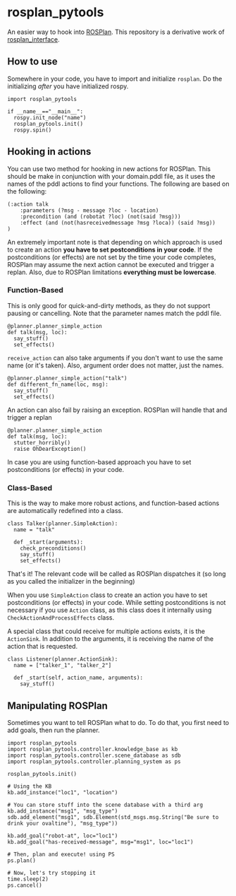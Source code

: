 # rosplan_pytools
An easier way to hook into [ROSPlan](https://github.com/KCL-Planning/ROSPlan). This repository is a derivative work of [rosplan_interface](https://github.com/yochan-lab/rosplan_interface).

## How to use
Somewhere in your code, you have to import and initialize `rosplan`. Do the initializing *after* you have initialized rospy.
```
import rosplan_pytools

if __name__=="__main__":
  rospy.init_node("name")
  rosplan_pytools.init()
  rospy.spin()
```

## Hooking in actions
You can use two method for hooking in new actions for ROSPlan. This should be make in conjunction with your domain.pddl file, as it uses the names of the pddl actions to find your functions. The following are based on the following:

```
(:action talk
    :parameters (?msg - message ?loc - location)
    :precondition (and (robotat ?loc) (not(said ?msg)))
    :effect (and (not(hasreceivedmessage ?msg ?loca)) (said ?msg))
)
```

An extremely important note is that depending on which approach is used to create an action **you have to set postconditions in your code**. If the postconditions (or effects) are not set by the time your code completes, ROSPlan may assume the next action cannot be executed and trigger a replan. Also, due to ROSPlan limitations **everything must be lowercase**. 


### Function-Based

This is only good for quick-and-dirty methods, as they do not support pausing or cancelling. Note that the parameter names match the pddl file.

```
@planner.planner_simple_action
def talk(msg, loc):
  say_stuff()
  set_effects()
```

`receive_action` can also take arguments if you don't want to use the same name (or it's taken). Also, argument order does not matter, just the names.

```
@planner.planner_simple_action("talk")
def different_fn_name(loc, msg):
  say_stuff()
  set_effects()
```

An action can also fail by raising an exception. ROSPlan will handle that and trigger a replan
```
@planner.planner_simple_action
def talk(msg, loc):
  stutter_horribly()
  raise OhDearException()
```

In case you are using function-based approach you have to set postconditions (or effects) in your code.

### Class-Based
This is the way to make more robust actions, and function-based actions are automatically redefined into a class.

```
class Talker(planner.SimpleAction):
  name = "talk"
  
  def _start(arguments):
    check_preconditions()
    say_stuff()
    set_effects()
```

That's it! The relevant code will be called as ROSPlan dispatches it (so long as you called the initializer in the beginning)

When you use `SimpleAction` class to create an action you have to set postconditions (or effects) in your code. While setting postconditions is not necessary if you use `Action` class, as this class does it internally using `CheckActionAndProcessEffects` class. 

A special class that could receive for multiple actions exists, it is the `ActionSink`. In addition to the arguments, it is receiving the name of the action that is requested.  

```
class Listener(planner.ActionSink):
  name = ["talker_1", "talker_2"]
  
  def _start(self, action_name, arguments):
    say_stuff()
```

## Manipulating ROSPlan

Sometimes you want to tell ROSPlan what to do. To do that, you first need to add goals, then run the planner.

```
import rosplan_pytools
import rosplan_pytools.controller.knowledge_base as kb
import rosplan_pytools.controller.scene_database as sdb
import rosplan_pytools.controller.planning_system as ps
  
rosplan_pytools.init()
  
# Using the KB
kb.add_instance("loc1", "location")
  
# You can store stuff into the scene database with a third arg
kb.add_instance("msg1", "msg_type")
sdb.add_element("msg1", sdb.Element(std_msgs.msg.String("Be sure to drink your ovaltine"), "msg_type"))

kb.add_goal("robot-at", loc="loc1")
kb.add_goal("has-received-message", msg="msg1", loc="loc1")
  
# Then, plan and execute! using PS
ps.plan()
  
# Now, let's try stopping it
time.sleep(2)
ps.cancel()
```
